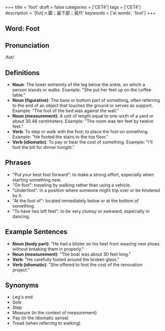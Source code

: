 +++
title = 'foot'
draft = false
categories = ['CET4']
tags = ['CET4']
description = '[fut] n.脚；最下部；英尺'
keywords = ['ai words', 'foot']
+++

## Word: Foot

## Pronunciation
/fʊt/

## Definitions
- **Noun**: The lower extremity of the leg below the ankle, on which a person stands or walks. Example: "She put her feet up on the coffee table."
- **Noun (figurative)**: The base or bottom part of something, often referring to the end of an object that touches the ground or serves as support. Example: "The foot of the bed was against the wall."
- **Noun (measurement)**: A unit of length equal to one-sixth of a yard or about 30.48 centimeters. Example: "The room was ten feet by twelve feet."
- **Verb**: To step or walk with the foot; to place the foot on something. Example: "He footed the stairs to the top floor."
- **Verb (idiomatic)**: To pay or bear the cost of something. Example: "I'll foot the bill for dinner tonight."
  
## Phrases
- "Put your best foot forward": to make a strong effort, especially when starting something new.
- "On foot": traveling by walking rather than using a vehicle.
- "Underfoot": in a position where someone might trip over or be hindered by it.
- "At the foot of": located immediately below or at the bottom of something.
- "To have two left feet": to be very clumsy or awkward, especially in dancing.

## Example Sentences
- **Noun (body part)**: "He had a blister on his heel from wearing new shoes without breaking them in properly."
- **Noun (measurement)**: "The boat was about 30 feet long."
- **Verb**: "He carefully footed around the broken glass."
- **Verb (idiomatic)**: "She offered to foot the cost of the renovation project."

## Synonyms
- Leg's end
- Sole
- Step
- Measure (in the context of measurement)
- Pay (in the idiomatic sense)
- Tread (when referring to walking)
